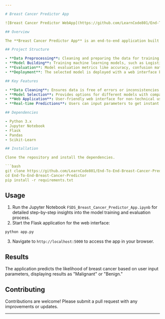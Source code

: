 ```yaml
---

# Breast Cancer Predictor App

![Breast Cancer Predictor WebApp](https://github.com/LearnCode801/End-To-End-Breast-Cancer-Predictor/blob/main/Screenshot%202024-10-30%20135921.png)

## Overview

The **Breast Cancer Predictor App** is an end-to-end application built to predict the presence of breast cancer based on user-provided input parameters. Using a machine learning model trained on the Wisconsin Breast Cancer Dataset, the application provides an interactive interface for users to enter medical details and receive predictions in real-time. This project demonstrates an end-to-end solution, including data preprocessing, model training, and deployment in a user-friendly interface.

## Project Structure

- **Data Preprocessing**: Cleaning and preparing the data for training, handling any null values, and normalizing features.
- **Model Building**: Training machine learning models, such as Logistic Regression, Decision Trees, and K-Nearest Neighbors (KNN).
- **Evaluation**: Model evaluation metrics like accuracy, confusion matrix, and ROC curves are calculated to assess model performance.
- **Deployment**: The selected model is deployed with a web interface built using Flask, allowing users to interact with the model directly.

## Key Features

- **Data Cleaning**: Ensures data is free of errors or inconsistencies.
- **Model Selection**: Provides options for different models with comparisons based on accuracy.
- **Web Application**: User-friendly web interface for non-technical users to interact with the predictive model.
- **Real-time Predictions**: Users can input parameters to get instant predictions.

## Dependencies

- Python 3.x
- Jupyter Notebook
- Flask
- Pandas
- Scikit-Learn

## Installation

Clone the repository and install the dependencies.

```bash
git clone https://github.com/LearnCode801/End-To-End-Breast-Cancer-Predictor.git
cd End-To-End-Breast-Cancer-Predictor
pip install -r requirements.txt
```

## Usage

1. Run the Jupyter Notebook `FSDS_Breast_Cancer_Predictor_App.ipynb` for detailed step-by-step insights into the model training and evaluation process.
2. Start the Flask application for the web interface:

```bash
python app.py
```

3. Navigate to `http://localhost:5000` to access the app in your browser.

## Results

The application predicts the likelihood of breast cancer based on user input parameters, displaying results as "Malignant" or "Benign."

## Contributing

Contributions are welcome! Please submit a pull request with any improvements or updates.


---
```

